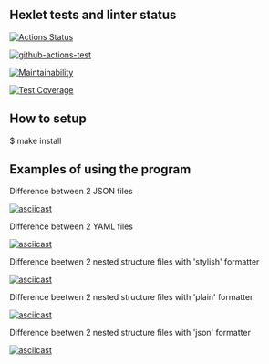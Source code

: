 ## Hexlet tests and linter status

[![Actions Status](https://github.com/Shamilist/frontend-project-lvl2/workflows/hexlet-check/badge.svg)](https://github.com/Shamilist/frontend-project-lvl2/actions)

[![github-actions-test](https://github.com/Shamilist/frontend-project-lvl2/actions/workflows/github-actions-test.yml/badge.svg?branch=main)](https://github.com/Shamilist/frontend-project-lvl2/actions/workflows/github-actions-test.yml)

[![Maintainability](https://api.codeclimate.com/v1/badges/b59f0f96ae430334abdf/maintainability)](https://codeclimate.com/github/Shamilist/frontend-project-lvl2/maintainability)

[![Test Coverage](https://api.codeclimate.com/v1/badges/b59f0f96ae430334abdf/test_coverage)](https://codeclimate.com/github/Shamilist/frontend-project-lvl2/test_coverage)


## How to setup

$ make install

## Examples of using the program


Difference between 2 JSON files

[![asciicast](https://asciinema.org/a/xa6PfpEsq4DOMgt2Crb9rDvgB.svg)](https://asciinema.org/a/xa6PfpEsq4DOMgt2Crb9rDvgB)

Difference between 2 YAML files

[![asciicast](https://asciinema.org/a/S51yDrGi6T5gHU0dfZNtruDs5.svg)](https://asciinema.org/a/S51yDrGi6T5gHU0dfZNtruDs5)

Difference beetwen 2 nested structure files with 'stylish' formatter

[![asciicast](https://asciinema.org/a/QdgYEehzgUMEme9iZz105ADiN.svg)](https://asciinema.org/a/QdgYEehzgUMEme9iZz105ADiN)

Difference beetwen 2 nested structure files with 'plain' formatter

[![asciicast](https://asciinema.org/a/NuEQb1p7XNmcW8dSZClm1zv8x.svg)](https://asciinema.org/a/NuEQb1p7XNmcW8dSZClm1zv8x)

Difference beetwen 2 nested structure files with 'json' formatter

[![asciicast](https://asciinema.org/a/vS0VCrKGfve6z5XoJ881Q8ZhI.svg)](https://asciinema.org/a/vS0VCrKGfve6z5XoJ881Q8ZhI)
